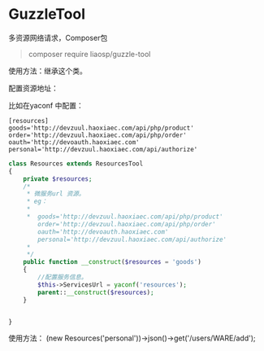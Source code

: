 # GuzzleTool
多资源网络请求，Composer包
>composer require liaosp/guzzle-tool

使用方法：继承这个类。

配置资源地址：

比如在yaconf 中配置：
```
[resources]
goods='http://devzuul.haoxiaec.com/api/php/product'
order='http://devzuul.haoxiaec.com/api/php/order'
oauth='http://devoauth.haoxiaec.com'
personal='http://devzuul.haoxiaec.com/api/authorize'
```


```php
class Resources extends ResourcesTool
{
    private $resources;
    /*
     * 微服务url 资源。
     * eg：
     *
     *  goods='http://devzuul.haoxiaec.com/api/php/product'
        order='http://devzuul.haoxiaec.com/api/php/order'
        oauth='http://devoauth.haoxiaec.com'
        personal='http://devzuul.haoxiaec.com/api/authorize'
     *
     */
    public function __construct($resources = 'goods')
    {
        //配置服务信息。
        $this->ServicesUrl = yaconf('resources');
        parent::__construct($resources);
    }


}
```
使用方法：
(new Resources('personal'))->json()->get('/users/WARE/add');
